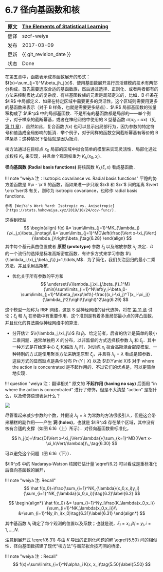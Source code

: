 # 6.7 径向基函数和核

| 原文   | [The Elements of Statistical Learning](https://web.stanford.edu/~hastie/ElemStatLearn/printings/ESLII_print12.pdf#page=231) |
| ---- | ---------------------------------------- |
| 翻译   | szcf-weiya                               |
| 发布 | 2017-03-09 |
| 更新 | {{ git_revision_date }} |
| 状态 | Done|


在第五章中，函数表示成基函数展开的形式：$f(x)=\sum_{j=1}^M\beta_jh_j(x)$．使用基函数展开进行灵活建模的技术有两部分构成，首先需要选取合适的基函数族，然后通过选择、正则化、或者两者都有的方法来控制表达式的复杂度．有些基函数族的元素是局部定义的，比如，B 样条在 $\IR$ 中局部定义．如果在特定区域中需要更多的灵活性，这个区域则需要用更多的基函数来表示（对于 B 样条，也就是需要更多结点）．$\IR$ 局部基函数的张量积构成了 $\IR^p$ 中的局部基函数．不是所有的基函数都是局部的——举个例子，对于样条的截断幂基，或者在神经网络中使用的 S 型基函数 $\sigma(\alpha_0+\alpha x)$（见 [第 11 章](../11-Neural-Networks/11.1-Introduction/index.html)）．虽然如此，复合函数 $f(x)$ 也可以显示出局部行为，因为参数的特定符号和值造成全局影响的抵消．举个例子，对于同样的函数空间截断幂基有等价的 B 样条基；这种情况下恰恰就是因为抵消．

核方法通过在目标点 $x_0$ 局部的区域中拟合简单的模型来实现灵活性．局部化通过加权核 $K_\lambda$ 来实现，并且单个观测权重为 $K_\lambda(x_0,x_i)$．

**径向基函数 (Radial basis functions)** 将核函数 $K_\lambda(\xi,x)$ 看成基函数．

!!! note "weiya 注：Isotropic covariance vs. Radial basis functions"
    平稳的协方差函数是 $\x - \x'$ 的函数，而如果进一步只跟 $\x$ 和 $\x'$ 间的距离 $\vert \x-\x'\vert$ 有关，则称为 isotropic covariance，也称作 radial basis functions. 

    参考 [WeiYa's Work Yard: Isotropic vs. Anisotropic](https://stats.hohoweiya.xyz/2019/10/24/cov-func/).

这得到模型
$$
\begin{align}
f(x) &= \sum\limits_{j=1}^MK_{\lambda_j}(\xi_j,x)\beta_j\notag\\
&= \sum\limits_{j=1}^MD\left(\frac{\Vert x-\xi_j\Vert}{\lambda_j}\right)\beta_j\tag{6.28}
\end{align}
$$
其中每个基元素由位置或者 **原型 (prototype)** 参数 $\xi_j$ 以及缩放参数 $\lambda_j$ 决定．$D$ 的一个流行的选择是标准高斯密度函数．有许多方式来学习参数 $\\{\lambda_j,\xi_j,\beta_j\\},j=1,\ldots,M$．为了简化，我们关注回归的最小二乘方法，并且采用高斯核．

- 优化关于所有参数的平方和
$$
\underset{\{\lambda_j,\xi_j,\beta_j\}_1^M}{\min}\sum\limits_{i=1}^N\left(y_i-\beta_0-\sum\limits_{j=1}^M\beta_j\exp\left\{-\frac{(x_i-\xi_j)^T(x_i-\xi_j)}{\lambda_j^2}\right\}\right)^2\tag{6.29}
$$

​这个模型一般称为 RBF 网络，这是 S 型神经网络的替代选择，将在 [第 11 章](../11-Neural-Networks/11.1-Introduction/index.html) 讨论；$\xi_j$ 和 $\lambda_j$ 在参数中有重要作用．这个准则是有着多重局部最小点的非凸函数，并且优化的算法类似神经网络中的算法．

- 分开估计 $\\{\lambda_j,\xi_j\\}$ 和 $\beta_j$．给定前者，后者的估计是简单的最小二乘问题．通常单独用 $X$ 的分布，以非监督的方式选择核参数 $\lambda_j$ 和 $\xi_j$．其中一种方式是在给定中心 $\xi_j$ 和缩放 $\lambda_j$ 时，对训练 $x_i$ 拟合高斯混合密度模型．一种特别的方式是使用聚类方法来确定原型 $\xi_j$，并且将 $\lambda_j=\lambda$ 看成是超参数．这些方式的显然缺点是条件分布 $\Pr(Y\mid X)$ 以及 $\E(Y\mid X)$ 对于 where the action is concentrated 是不起作用的．不过它们的优点是，可以更简单地实现．

!!! question "weiya 注：翻译相关"
    原文的 **不起作用 (having no say)** 后面用 "in where the action is concentrated" 进行了修饰，但是不太清楚 "action" 是指什么，以及修饰语想表达什么？

![](../img/06/fig6.16.png)

尽管看起来减少参数的个数，并假设 $\lambda_j=\lambda$ 为常数的方法很吸引人，但是这会带来糟糕的副作用——产生 **洞 (holes)**，也就是 $\IR^p$ 存在某个区域，其中没有核有合适的支撑（如图 6.16（上）所示）．对径向基函数重标准化，

$$
h_j(x)=\frac{D(\Vert x-\xi_j\Vert/\lambda)}{\sum_{k=1}^MD(\Vert x-\xi_k\Vert/\lambda)}\,,\tag{6.30}
$$

可以避免这个问题（图 6.16（下））．

$\IR^p$ 中的 Nadaraya-Watson 核回归估计量 \eqref{6.2} 可以看成是重标准化后径向基函数的展开，

!!! note "weiya 注: Recall"
    $$
    \hat f(x_0)=\frac{\sum_{i=1}^NK_{\lambda}(x_0,x_i)y_i}{\sum_{i=1}^NK_{\lambda}(x_0,x_i)}\tag{6.2}\label{6.2}
    $$

$$
\begin{align*}
\hat f(x_0) &= \sum_{i=1}^Ny_i\frac{K_\lambda(x_0,x_i)}{\sum_{i=1}^NK_\lambda(x_0,x_i)}\\
&=\sum_{i=1}^Ny_ih_i(x_0)\tag{6.31}\label{6.31}
\end{align*}
$$

其中基函数 $h_i$ 确定了每个观测的位置以及系数；也就是说，$\xi_i=x_i,\hat\beta_i=y_i,i=1,\ldots,N$.

注意到展开式 \eqref{6.31} 与由 $K$ 导出的正则化问题的解 \eqref{5.50} 间的相似性．径向基函数搭建了现代“核方法”与局部拟合技巧间的桥梁．

!!! note "weiya 注：Recall"
    $$
    f(x)=\sum\limits_{i=1}^N\alpha_i K(x, x_i)\tag{5.50}\label{5.50}
    $$